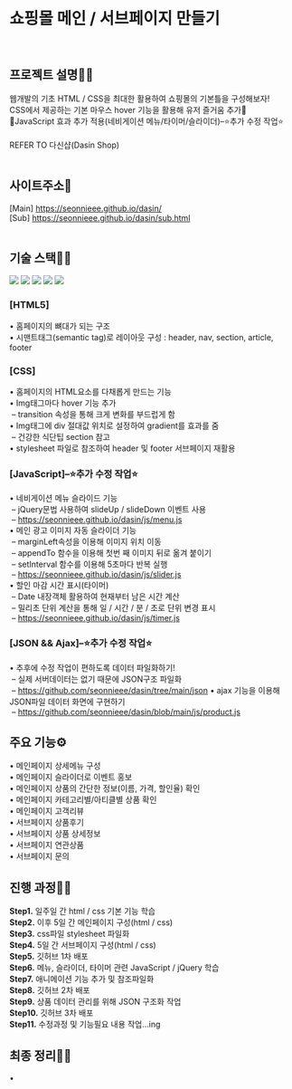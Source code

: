 <h1 fontSize="50px">쇼핑몰 메인 / 서브페이지 만들기</h1><br>

## 프로젝트 설명🐱‍🏍
웹개발의 기초 HTML / CSS을 최대한 활용하여 쇼핑몰의 기본틀을 구성해보자! <br>
CSS에서 제공하는 기본 마우스 hover 기능을 활용해 유저 즐거움 추가🤩 <br>
🚩JavaScript 효과 추가 적용(네비게이션 메뉴/타이머/슬라이더)–⭐추가 수정 작업⭐ <br><br>
REFER TO 다신샵(Dasin Shop) <br><br>

## 사이트주소🚀
[Main] https://seonnieee.github.io/dasin/ <br>
[Sub] https://seonnieee.github.io/dasin/sub.html <br><br>

## 기술 스택👩‍🔧
<p>
  <img src="https://img.shields.io/badge/html5-E34F26?style=for-the-badge&logo=html5&logoColor=white">
  <img src="https://img.shields.io/badge/css-1572B6?style=for-the-badge&logo=css3&logoColor=white">
  <img src="https://img.shields.io/badge/javascript-F7DF1E?style=for-the-badge&logo=javascript&logoColor=black">
  <img src="https://img.shields.io/badge/jquery-0769AD?style=for-the-badge&logo=jquery&logoColor=white">
  <img src="https://img.shields.io/badge/json-000000?style=for-the-badge&logo=json&logoColor=white">
</p>

### [HTML5]
• 홈페이지의 뼈대가 되는 구조 <br>
• 시맨트태그(semantic tag)로 레이아웃 구성 : header, nav, section, article, footer<br>

### [CSS]
• 홈페이지의 HTML요소를 다채롭게 만드는 기능<br>
• Img태그마다 hover 기능 추가<br>
&nbsp;– transition 속성을 통해 크게 변화를 부드럽게 함 <br>
• Img태그에 div 절대값 위치로 설정하여 gradient를 효과를 줌 <br>
&nbsp;– 건강한 식단팁 section 참고 <br>
• stylesheet 파일로 참조하여 header 및 footer 서브페이지 재활용 <br>

### [JavaScript]–⭐추가 수정 작업⭐
• 네비게이션 메뉴 슬라이드 기능 <br>
&nbsp;– jQuery문법 사용하여 slideUp / slideDown 이벤트 사용<br>
&nbsp;– https://seonnieee.github.io/dasin/js/menu.js <br>
• 메인 광고 이미지 자동 슬라이더 기능 <br>
&nbsp;– marginLeft속성을 이용해 이미지 위치 이동 <br>
&nbsp;– appendTo 함수을 이용해 첫번 째 이미지 뒤로 옮겨 붙이기 <br>
&nbsp;– setInterval 함수를 이용해 5초마다 반복 실행 <br>
&nbsp;– https://seonnieee.github.io/dasin/js/slider.js <br>
• 할인 마감 시간 표시(타이머) <br>
&nbsp;– Date 내장객체 활용하여 현재부터 남은 시간 계산 <br>
&nbsp;– 밀리초 단위 계산을 통해 일 / 시간 / 분 / 초로 단위 변경 표시 <br>
&nbsp;– https://seonnieee.github.io/dasin/js/timer.js <br>

### [JSON && Ajax]–⭐추가 수정 작업⭐
• 추후에 수정 작업이 편하도록 데이터 파일화하기!  <br>
&nbsp;– 실제 서버데이터는 없기 때문에 JSON구조 파일화  <br>
&nbsp;– https://github.com/seonnieee/dasin/tree/main/json
• ajax 기능을 이용해 JSON파일 데이터 화면에 구현하기 <br>
&nbsp;– https://github.com/seonnieee/dasin/blob/main/js/product.js

## 주요 기능⚙
• 메인페이지 상세메뉴 구성 <br>
• 메인페이지 슬라이더로 이벤트 홍보 <br>
• 메인페이지 상품의 간단한 정보(이름, 가격, 할인율) 확인 <br>
• 메인페이지 카테고리별/아티클별 상품 확인 <br>
• 메인페이지 고객리뷰 <br>
• 서브페이지 상품후기 <br>
• 서브페이지 상품 상세정보 <br>
• 서브페이지 연관상품 <br>
• 서브페이지 문의 <br>

## 진행 과정🏃‍♀️
<strong>Step1.</strong> 일주일 간 html / css 기본 기능 학습 <br>
<strong>Step2.</strong> 이후 5일 간 메인페이지 구성(html / css) <br>
<strong>Step3.</strong> css파일 stylesheet 파일화 <br>
<strong>Step4.</strong> 5일 간 서브페이지 구성(html / css) <br>
<strong>Step5.</strong> 깃허브 1차 배포 <br>
<strong>Step6.</strong> 메뉴, 슬라이더, 타이머 관련 JavaScript / jQuery 학습 <br>
<strong>Step7.</strong> 애니메이션 기능 추가 및 참조파일화 <br>
<strong>Step8.</strong> 깃허브 2차 배포 <br>
<strong>Step9.</strong> 상품 데이터 관리를 위해 JSON 구조화 작업 <br>
<strong>Step10.</strong> 깃허브 3차 배포 <br>
<strong>Step11.</strong> 수정과정 및 기능필요 내용 작업...ing <br>

## 최종 정리🤸‍♀️
• 

